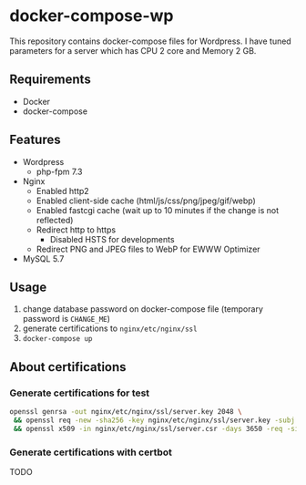 # docker-compose-wp

This repository contains docker-compose files for Wordpress.
I have tuned parameters for a server which has CPU 2 core and Memory 2 GB.

## Requirements

- Docker
- docker-compose

## Features

- Wordpress
    - php-fpm 7.3
- Nginx
    - Enabled http2
    - Enabled client-side cache (html/js/css/png/jpeg/gif/webp)
    - Enabled fastcgi cache (wait up to 10 minutes if the change is not reflected)
    - Redirect http to https
        - Disabled HSTS for developments
    - Redirect PNG and JPEG files to WebP for EWWW Optimizer
- MySQL 5.7

## Usage

1. change database password on docker-compose file (temporary password is `CHANGE_ME`)
2. generate certifications to `nginx/etc/nginx/ssl`
3. `docker-compose up`

## About certifications

### Generate certifications for test

```sh
openssl genrsa -out nginx/etc/nginx/ssl/server.key 2048 \
 && openssl req -new -sha256 -key nginx/etc/nginx/ssl/server.key -subj "/C=JP/CN=localhost" -out nginx/etc/nginx/ssl/server.csr \
 && openssl x509 -in nginx/etc/nginx/ssl/server.csr -days 3650 -req -signkey nginx/etc/nginx/ssl/server.key > nginx/etc/nginx/ssl/server.crt
```

### Generate certifications with certbot

TODO
